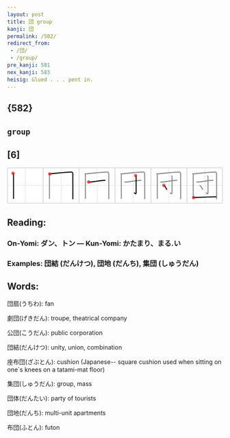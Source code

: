 ```yaml
---
layout: post
title: 団 group
kanji: 団
permalink: /582/
redirect_from:
 - /団/
 - /group/
pre_kanji: 581
nex_kanji: 583
heisig: Glued . . . pent in.
---
```


## {582}

## `group`

## [6]

<div class="stroke"><img src="../images/E59BA3.png" /></div>

## Reading:

### On-Yomi: ダン、トン &mdash; Kun-Yomi: かたまり、まる.い

### Examples: 団結 (だんけつ), 団地 (だんち), 集団 (しゅうだん)

## Words:

団扇(うちわ): fan

劇団(げきだん): troupe, theatrical company

公団(こうだん): public corporation

団結(だんけつ): unity, union, combination

座布団(ざぶとん): cushion (Japanese-- square cushion used when sitting on one´s knees on a tatami-mat floor)

集団(しゅうだん): group, mass

団体(だんたい): party of tourists

団地(だんち): multi-unit apartments

布団(ふとん): futon
